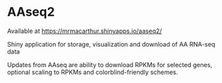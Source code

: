 # AAseq2
Available at https://mrmacarthur.shinyapps.io/aaseq2/

Shiny application for storage, visualization and download of AA RNA-seq data

Updates from AAseq are ability to download RPKMs for selected genes, optional scaling to RPKMs and colorblind-friendly schemes.
